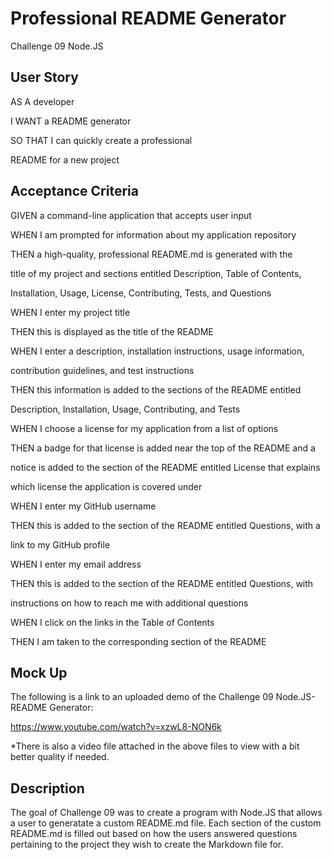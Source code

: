 # Professional README Generator

Challenge 09 Node.JS


## User Story

AS A developer

I WANT a README generator

SO THAT I can quickly create a professional

README for a new project


## Acceptance Criteria

GIVEN a command-line application that accepts user input

WHEN I am prompted for information about my application repository

THEN a high-quality, professional README.md is generated with the

title of my project and sections entitled Description, Table of Contents,

Installation, Usage, License, Contributing, Tests, and Questions

WHEN I enter my project title

THEN this is displayed as the title of the README

WHEN I enter a description, installation instructions, usage information,

contribution guidelines, and test instructions

THEN this information is added to the sections of the README entitled

Description, Installation, Usage, Contributing, and Tests

WHEN I choose a license for my application from a list of options

THEN a badge for that license is added near the top of the README and a

notice is added to the section of the README entitled License that explains

which license the application is covered under

WHEN I enter my GitHub username

THEN this is added to the section of the README entitled Questions, with a

link to my GitHub profile

WHEN I enter my email address

THEN this is added to the section of the README entitled Questions, with

instructions on how to reach me with additional questions

WHEN I click on the links in the Table of Contents

THEN I am taken to the corresponding section of the README


## Mock Up

The following is a link to an uploaded demo of the Challenge 09 Node.JS-README Generator:



https://www.youtube.com/watch?v=xzwL8-NON6k



*There is also a video file attached in the above files to view with a bit better quality if needed.

## Description

The goal of Challenge 09 was to create a program with Node.JS that allows a user to generatate a custom README.md file. Each section of the custom README.md is filled out based on how the users answered questions pertaining to the project they wish to create the Markdown file for.
